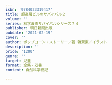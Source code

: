 ```yaml
---
isbn: '9784023319417'
title: 超高層ビルのサバイバル２
volume: ''
series: 科学漫画サバイバルシリーズ７４
publisher: 朝日新聞出版
pubdate: '2021-02-19'
cover: ''
author: ポップコーン・ストーリー／著 韓賢東／イラスト
description: ''
price: '1200'
genre: ''
target: 児童
format: 全集・双書
content: 自然科学総記

---
```

